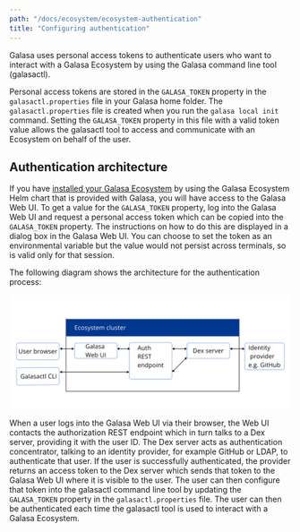 ```yaml
---
path: "/docs/ecosystem/ecosystem-authentication"
title: "Configuring authentication"
---
```


Galasa uses personal access tokens to authenticate users who want to interact with a Galasa Ecosystem by using the Galasa command line tool (galasactl). 

Personal access tokens are stored in the `GALASA_TOKEN` property in the `galasactl.properties` file in your Galasa home folder. The `galasactl.properties` file is created when you run the `galasa local init` command. Setting the `GALASA_TOKEN` property in this file with a valid token value allows the galasactl tool to access and communicate with an Ecosystem on behalf of the user. 

## Authentication architecture

If you have [installed your Galasa Ecosystem](../ecosystem/ecosystem-installing-k8s) by using the Galasa Ecosystem Helm chart that is provided with Galasa, you will have access to the Galasa Web UI. To get a value for the `GALASA_TOKEN` property, log into the Galasa Web UI and request a personal access token which can be copied into the `GALASA_TOKEN` property. The instructions on how to do this are displayed in a dialog box in the Galasa Web UI. You can choose to set the token as an environmental variable but the value would not persist across terminals, so is valid only for that session.

The following diagram shows the architecture for the authentication process:

![Galasa ecosystem architecture:](ecosystem-cluster-auth.svg)


When a user logs into the Galasa Web UI via their browser, the Web UI contacts the authorization REST endpoint which in turn talks to a Dex server, providing it with the user ID. The Dex server acts as authentication concentrator, talking to an identity provider, for example GitHub or LDAP, to authenticate that user. If the user is successfully authenticated, the provider returns an access token to the Dex server which sends that token to the Galasa Web UI where it is visible to the user. The user can then configure that token into the galasactl command line tool by updating the `GALASA_TOKEN` property in the `galasactl.properties` file. The user can then be authenticated each time the galasactl tool is used to interact with a Galasa Ecosystem. 



